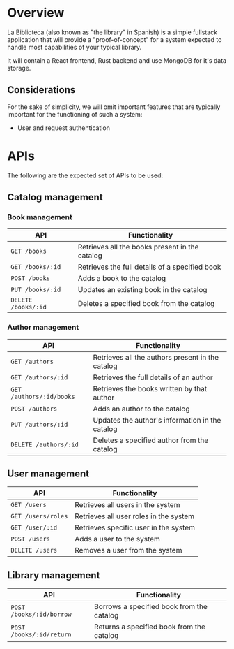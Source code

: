 # Overview

La Biblioteca (also known as "the library" in Spanish) is a simple fullstack application that will provide a "proof-of-concept" for a system expected to handle most capabilities of your typical library.

It will contain a React frontend, Rust backend and use MongoDB for it's data storage.

## Considerations

For the sake of simplicity, we will omit important features that are typically important for the functioning of such a system:

- User and request authentication

# APIs

The following are the expected set of APIs to be used:

## Catalog management

### Book management

| API                 | Functionality                                  |
| ------------------- | ---------------------------------------------- |
| `GET /books`        | Retrieves all the books present in the catalog |
| `GET /books/:id`    | Retrieves the full details of a specified book |
| `POST /books`       | Adds a book to the catalog                     |
| `PUT /books/:id`    | Updates an existing book in the catalog        |
| `DELETE /books/:id` | Deletes a specified book from the catalog      |

### Author management

| API                      | Functionality                                    |
| ------------------------ | ------------------------------------------------ |
| `GET /authors`           | Retrieves all the authors present in the catalog |
| `GET /authors/:id`       | Retrieves the full details of an author          |
| `GET /authors/:id/books` | Retrieves the books written by that author       |
| `POST /authors`          | Adds an author to the catalog                    |
| `PUT /authors/:id`       | Updates the author's information in the catalog  |
| `DELETE /authors/:id`    | Deletes a specified author from the catalog      |

## User management

| API                | Functionality                          |
| ------------------ | -------------------------------------- |
| `GET /users`       | Retrieves all users in the system      |
| `GET /users/roles` | Retrieves all user roles in the system |
| `GET /user/:id`    | Retrieves specific user in the system  |
| `POST /users`      | Adds a user to the system              |
| `DELETE /users`    | Removes a user from the system         |

## Library management

| API                      | Functionality                             |
| ------------------------ | ----------------------------------------- |
| `POST /books/:id/borrow` | Borrows a specified book from the catalog |
| `POST /books/:id/return` | Returns a specified book from the catalog |
